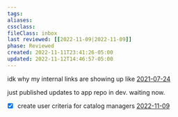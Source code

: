 ```yaml
---
tags:
aliases:
cssclass:
fileClass: inbox
last reviewed: [[2022-11-09|2022-11-09]]
phase: Reviewed
created: 2022-11-11T23:41:26-05:00
updated: 2022-11-12T14:46:57-05:00
---
```



idk why my internal links are showing up like [2021-07-24](2021-07-24.md)


just published updates to app repo in dev. waiting now.

- [x] create user criteria for catalog managers 
[2022-11-09](2022-11-09.md)